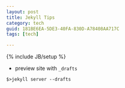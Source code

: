 ```yaml
---
layout: post
title: Jekyll Tips
category: tech
guid: 181BE6EA-5DE3-40FA-830D-A78408AA717C
tags: [tech]

---
```

{% include JB/setup %}

- preview site with `_drafts`

```
$>jekyll server --drafts
```
